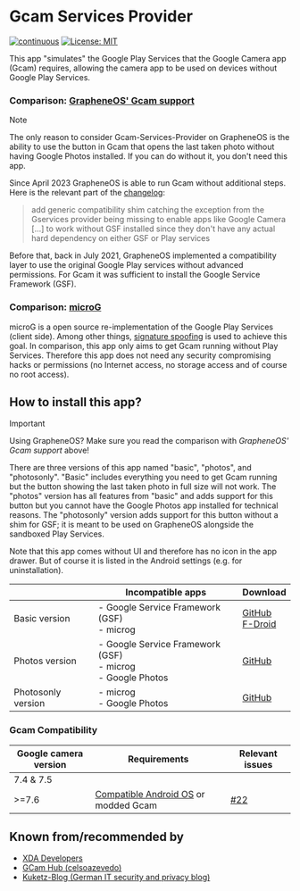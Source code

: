 # Gcam Services Provider

[![continuous](https://github.com/lukaspieper/Gcam-Services-Provider/workflows/continuous/badge.svg)](https://github.com/lukaspieper/Gcam-Services-Provider/actions)
[![License: MIT](https://img.shields.io/badge/License-MIT-blue.svg)](https://github.com/lukaspieper/Gcam-Services-Provider/blob/master/LICENSE)

This app "simulates" the Google Play Services that the Google Camera app (Gcam) requires, allowing the camera app to be
used on devices without Google Play Services.

### Comparison: [GrapheneOS' Gcam support](https://grapheneos.org/usage#google-camera)

> [!NOTE]
> The only reason to consider Gcam-Services-Provider on GrapheneOS is the ability to use the button in Gcam that opens
> the last taken photo without having Google Photos installed. If you can do without it, you don't need this app.

Since April 2023 GrapheneOS is able to run Gcam without additional steps. Here is the relevant part of
the [changelog](https://grapheneos.org/releases#2023040400):

> add generic compatibility shim catching the exception from the Gservices provider being missing to enable apps like
> Google Camera [...] to work without GSF installed since they don't have any actual hard dependency on either GSF or
> Play
> services

Before that, back in July 2021, GrapheneOS implemented a compatibility layer to use the original Google Play services
without advanced permissions. For Gcam it was sufficient to install the Google Service Framework (GSF).

### Comparison: [microG](https://github.com/microg)

microG is a open source re-implementation of the Google Play Services (client side). Among other
things, [signature spoofing](https://github.com/microg/android_packages_apps_GmsCore/wiki/Signature-Spoofing) is used to
achieve this goal. In comparison, this app only aims to get Gcam running without Play Services. Therefore this app does
not need any security compromising hacks or permissions (no Internet access, no storage access and of course no root
access).

## How to install this app?

> [!IMPORTANT]
> Using GrapheneOS? Make sure you read the comparison with *GrapheneOS' Gcam support* above!

There are three versions of this app named "basic", "photos", and "photosonly". "Basic" includes everything you need to get
Gcam running but the button showing the last taken photo in full size will not work. The "photos" version has all
features from "basic" and adds support for this button but you cannot have the Google Photos app installed for technical
reasons. The "photosonly" version adds support for this button without a shim for GSF; it is meant to be used on GrapheneOS alongside the sandboxed Play Services.

Note that this app comes without UI and therefore has no icon in the app drawer. But of course it is listed in the
Android settings (e.g. for uninstallation).

|                | Incompatible apps                                                 | Download                                                                                                                                              |
|----------------|-------------------------------------------------------------------|-------------------------------------------------------------------------------------------------------------------------------------------------------|
| Basic version  | - Google Service Framework (GSF)<br/>- microg                     | [GitHub](https://github.com/lukaspieper/Gcam-Services-Provider/releases)<br/>[F-Droid](https://f-droid.org/de/packages/de.lukaspieper.gcam.services/) |
| Photos version | - Google Service Framework (GSF)<br/>- microg<br/>- Google Photos | [GitHub](https://github.com/lukaspieper/Gcam-Services-Provider/releases)                                                                              |
| Photosonly version | - microg<br/>- Google Photos | [GitHub](https://github.com/lukaspieper/Gcam-Services-Provider/releases) |

### Gcam Compatibility

| Google camera version | Requirements                                                                                                 | Relevant issues                                                                               |
|-----------------------|--------------------------------------------------------------------------------------------------------------|-----------------------------------------------------------------------------------------------|
| 7.4 & 7.5             |                                                                                                              |                                                                                               |
| >=7.6                 | [Compatible Android OS](https://github.com/lukaspieper/Gcam-Services-Provider/discussions/28) or modded Gcam | [#22](https://github.com/lukaspieper/Gcam-Services-Provider/issues/22#issuecomment-814239882) |

## Known from/recommended by

- [XDA Developers](https://www.xda-developers.com/google-camera-port-hub/)
- [GCam Hub (celsoazevedo)](https://www.celsoazevedo.com/files/android/google-camera/troubleshooting/)
- [Kuketz-Blog (German IT security and privacy blog)](https://www.kuketz-blog.de/?s=gcam+services+provider)
